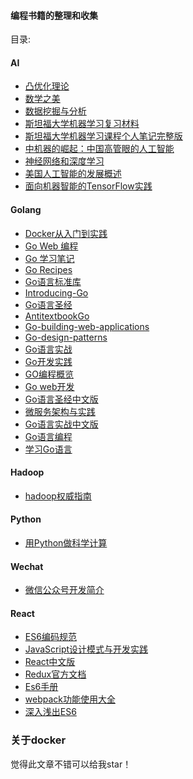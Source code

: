 #### 编程书籍的整理和收集
 
目录:
     
#### AI 
  - [凸优化理论](https://github.com/KeKe-Li/book/blob/master/AI/%E6%95%B0%E5%AD%A6%E4%B9%8B%E7%BE%8E.pdf)
  - [数学之美](https://github.com/KeKe-Li/book/blob/master/AI/%E6%95%B0%E5%AD%A6%E4%B9%8B%E7%BE%8E.pdf)
  - [数据挖掘与分析](https://github.com/KeKe-Li/book/blob/master/AI/%E6%95%B0%E6%8D%AE%E6%8C%96%E6%8E%98%E4%B8%8E%E5%88%86%E6%9E%90%EF%BC%88%E8%8B%B1%E6%96%87%EF%BC%89.pdf)
  - [斯坦福大学机器学习复习材料](https://github.com/KeKe-Li/book/blob/master/AI/%E6%96%AF%E5%9D%A6%E7%A6%8F%E5%A4%A7%E5%AD%A6%E6%9C%BA%E5%99%A8%E5%AD%A6%E4%B9%A0%E5%A4%8D%E4%B9%A0%E6%9D%90%E6%96%99.pdf)
  - [斯坦福大学机器学习课程个人笔记完整版](https://github.com/KeKe-Li/book/blob/master/AI/%E6%96%AF%E5%9D%A6%E7%A6%8F%E5%A4%A7%E5%AD%A6%E6%9C%BA%E5%99%A8%E5%AD%A6%E4%B9%A0%E8%AF%BE%E7%A8%8B%E4%B8%AA%E4%BA%BA%E7%AC%94%E8%AE%B0%E5%AE%8C%E6%95%B4%E7%89%88.pdf)
  - [中机器的崛起：中国高管眼的人工智能](https://github.com/KeKe-Li/book/blob/master/AI/%E6%9C%BA%E5%99%A8%E7%9A%84%E5%B4%9B%E8%B5%B7%EF%BC%9A%E4%B8%AD%E5%9B%BD%E9%AB%98%E7%AE%A1%E7%9C%BC%E4%B8%AD%E7%9A%84%E4%BA%BA%E5%B7%A5%E6%99%BA%E8%83%BD%EF%BC%88%E9%BA%A6%E8%82%AF%E9%94%A1%EF%BC%89.pdf)
  - [神经⽹络和深度学习](https://github.com/KeKe-Li/book/blob/master/AI/%E7%A5%9E%E7%BB%8F%E2%BD%B9%E7%BB%9C%E5%92%8C%E6%B7%B1%E5%BA%A6%E5%AD%A6%E4%B9%A0.pdf)
  - [美国人工智能的发展概述](https://github.com/KeKe-Li/book/blob/master/AI/%E7%BE%8E%E5%9B%BD%E4%BA%BA%E5%B7%A5%E6%99%BA%E8%83%BD%E7%9A%84%E5%8F%91%E5%B1%95%E6%A6%82%E8%BF%B0.pdf)
  - [面向机器智能的TensorFlow实践](https://github.com/KeKe-Li/book/blob/master/AI/%E9%9D%A2%E5%90%91%E6%9C%BA%E5%99%A8%E6%99%BA%E8%83%BD%E7%9A%84TensorFlow%E5%AE%9E%E8%B7%B5%20(%E6%99%BA%E8%83%BD%E7%B3%BB%E7%BB%9F%E4%B8%8E%E6%8A%80%E6%9C%AF%E4%B8%9B%E4%B9%A6)_.pdf)
     
#### Golang
  - [Docker从入门到实践](https://github.com/KeKe-Li/book/blob/master/go/Docker%E4%BB%8E%E5%85%A5%E9%97%A8%E5%88%B0%E5%AE%9E%E8%B7%B5.pdf)
  - [Go Web 编程](https://github.com/KeKe-Li/book/blob/master/go/Go%20Web%20%E7%BC%96%E7%A8%8B.pdf)
  - [Go 学习笔记](https://github.com/KeKe-Li/book/blob/master/go/Go%20%E5%AD%A6%E4%B9%A0%E7%AC%94%E8%AE%B0%20%E7%AC%AC%E5%9B%9B%E7%89%88.pdf)
  - [Go Recipes](https://github.com/KeKe-Li/book/blob/master/go/Go%2BRecipes.pdf)
  - [Go语言标准库](https://github.com/KeKe-Li/book/blob/master/go/Go%E8%AF%AD%E8%A8%80%E6%A0%87%E5%87%86%E5%BA%93.pdf)
  - [Introducing-Go](https://github.com/KeKe-Li/book/blob/master/go/Introducing-Go.pdf)
  - [Go语言圣经](https://github.com/KeKe-Li/book/blob/master/go/The.Go.Programming.Language.pdf)
  - [AntitextbookGo](https://github.com/KeKe-Li/book/blob/master/go/antitextbookGo.pdf)
  - [Go-building-web-applications](https://github.com/KeKe-Li/book/blob/master/go/go-building-web-applications.pdf)
  - [Go-design-patterns](https://github.com/KeKe-Li/book/blob/master/go/go-design-patterns.pdf)
  - [Go语言实战](https://github.com/KeKe-Li/book/blob/master/go/go-in-action.pdf)
  - [Go开发实践](https://github.com/KeKe-Li/book/blob/master/go/go-in-practice.pdf)
  - [GO编程概览](https://github.com/KeKe-Li/book/blob/master/go/go-programming-blueprints-2nd.pdf)
  - [Go web开发](https://github.com/KeKe-Li/book/blob/master/go/go-web-programming.pdf)
  - [Go语言圣经中文版](https://github.com/KeKe-Li/book/blob/master/go/gopl-zh.pdf)
  - [微服务架构与实践](https://github.com/KeKe-Li/book/blob/master/go/micro-service-architect.pdf)
  - [Go语言实战中文版](https://github.com/KeKe-Li/book/blob/master/go/%E3%80%8AGo%E8%AF%AD%E8%A8%80%E5%AE%9E%E6%88%98%E3%80%8B.pdf)
  - [Go语言编程](https://github.com/KeKe-Li/book/blob/master/go/%E3%80%8AGo%E8%AF%AD%E8%A8%80%E7%BC%96%E7%A8%8B%E3%80%8B%E9%AB%98%E6%B8%85%E5%AE%8C%E6%95%B4%E7%89%88%E7%94%B5%E5%AD%90%E4%B9%A6.pdf)
  - [学习Go语言](https://github.com/KeKe-Li/book/blob/master/go/%E5%AD%A6%E4%B9%A0%20Go%20%E8%AF%AD%E8%A8%80(Golang).pdf) 
    
#### Hadoop
  - [hadoop权威指南](https://github.com/KeKe-Li/book/blob/master/Hadoop/hadoop%E6%9D%83%E5%A8%81%E6%8C%87%E5%8D%97%EF%BC%88%E7%AC%AC%E4%BA%8C%E7%89%88%EF%BC%89.pdf)
     
#### Python
   - [用Python做科学计算](https://github.com/KeKe-Li/book/blob/master/Python/%E7%94%A8Python%E5%81%9A%E7%A7%91%E5%AD%A6%E8%AE%A1%E7%AE%97.pdf)
#### Wechat
   - [微信公众号开发简介](https://github.com/KeKe-Li/book/blob/master/Wechat/%E5%BE%AE%E4%BF%A1%E5%85%AC%E4%BC%97%E5%8F%B7%E5%BC%80%E5%8F%91%E7%AE%80%E4%BB%8B.pdf)
#### React
   - [ES6编码规范](https://github.com/KeKe-Li/book/blob/master/React/ES6%20%E7%BC%96%E7%A0%81%E8%A7%84%E8%8C%83%20-%20Tower.pdf)
   - [JavaScript设计模式与开发实践](https://github.com/KeKe-Li/book/blob/master/React/JavaScript%E8%AE%BE%E8%AE%A1%E6%A8%A1%E5%BC%8F%E4%B8%8E%E5%BC%80%E5%8F%91%E5%AE%9E%E8%B7%B5.pdf)
   - [React中文版](https://github.com/KeKe-Li/book/blob/master/React/React%20%E4%B8%AD%E6%96%87%E7%89%88%20-%20v1.1.pdf)
   - [Redux官方文档](https://github.com/KeKe-Li/book/blob/master/React/Redux%20%E5%AE%98%E6%96%B9%E6%96%87%E6%A1%A3%E4%B8%AD%E6%96%87%E7%BF%BB%E8%AF%91.pdf)
   - [Es6手册](https://github.com/KeKe-Li/book/blob/master/React/es6%E6%89%8B%E5%86%8C.md)
   - [webpack功能使用大全](https://github.com/KeKe-Li/book/blob/master/React/webpack%20%E6%80%9D%E7%BB%B4%E5%AF%BC%E5%9B%BE.pdf)
   - [深入浅出ES6](https://github.com/KeKe-Li/book/blob/master/React/%E6%B7%B1%E5%85%A5%E6%B5%85%E5%87%BAES6.pdf)

### 关于docker
觉得此文章不错可以给我star！
